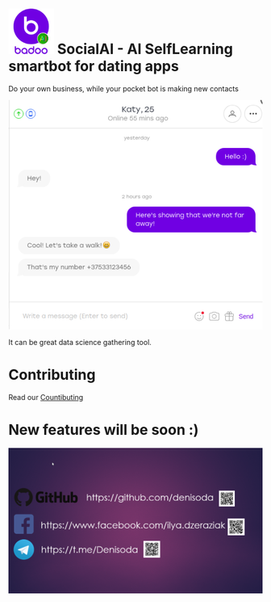 # <img src="/img/Badoo.png" alt="Logo" height="90" width="90"></img> SocialAI - AI SelfLearning smartbot for dating apps


Do your own business, while your pocket bot is making new contacts


![](/img/Screenshot0.png?raw=true "Screen0")


It can be great data science gathering tool.

<h1>Contributing</h1>
Read our <a href="Contributing.md">Countibuting<a/>

# New features will be soon :)

<img src="/img/links.png" alt="Links"></img>
